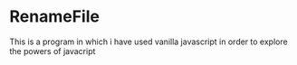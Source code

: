 # RenameFile

This is a program in which i have used vanilla javascript in order to explore the powers of javacript
